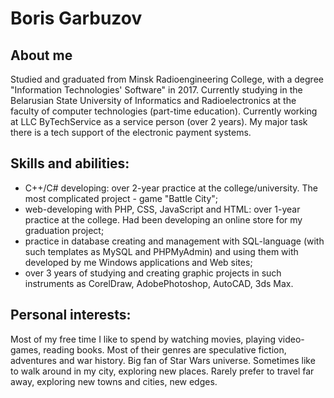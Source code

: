 # Boris Garbuzov

## About me

Studied and graduated from Minsk Radioengineering College, with a degree "Information Technologies' Software" in 2017. Currently studying in the Belarusian State University of Informatics and Radioelectronics at the faculty of computer technologies (part-time education).
Currently working at LLC ByTechService as a service person (over 2 years). My major task there is a tech support of the electronic payment systems.

## Skills and abilities:

  - C++/C# developing: over 2-year practice at the college/university. The most complicated project - game "Battle City";
  - web-developing with PHP, CSS, JavaScript and HTML: over 1-year practice at the college. Had been developing an online store for my    graduation project;
  - practice in database creating and management with SQL-language (with such templates as MySQL and PHPMyAdmin) and using them with developed by me Windows applications and Web sites;
  - over 3 years of studying and creating graphic projects in such instruments as CorelDraw, AdobePhotoshop, AutoCAD, 3ds Max.
  
## Personal interests:

  Most of my free time I like to spend by watching movies, playing video-games, reading books. Most of their genres are speculative fiction, adventures and war history. Big fan of Star Wars universe.
  Sometimes like to walk around in my city, exploring new places. Rarely prefer to travel far away, exploring new towns and cities, new edges.
